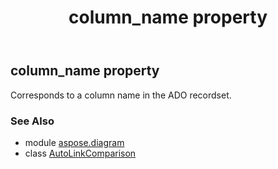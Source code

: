 ﻿---
title: column_name property
second_title: Aspose.Diagram for Python via .NET API References
description: 
type: docs
weight: 30
url: /python-net/aspose.diagram/autolinkcomparison/column_name/
is_root: false
---

## column_name property


Corresponds to a column name in the ADO recordset.

### See Also
* module [aspose.diagram](../../)
* class [AutoLinkComparison](/diagram/python-net/aspose.diagram/autolinkcomparison)

